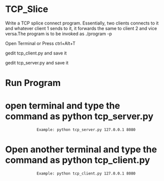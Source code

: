# TCP_Slice
 Write a TCP splice connect program. Essentially, two clients connects to it and whatever client 1 sends to it, it forwards the same to client 2 and vice versa.The program is to be invoked as ./program -p <port number>

 Open Terminal or Press ctrl+Alt+T

 gedit tcp_client.py and save it

 gedit tcp_server.py and save it

# Run Program 

# open terminal and type the command as python tcp_server.py <IP Address> <Port Number>
                  Example: python tcp_server.py 127.0.0.1 8080
  
# Open another terminal and type the command as python tcp_client.py <IP Address> <Port number>
                  Example: python tcp_client.py 127.0.0.1 8080
